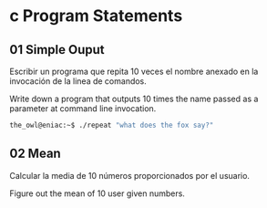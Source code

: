 c Program Statements
====================

01 Simple Ouput
---------------

Escribir un programa que repita 10 veces el nombre anexado
en la invocación de la linea de comandos.

Write down a program that outputs 10 times the name passed
as a parameter at command line invocation.

```bash
the_owl@eniac:~$ ./repeat "what does the fox say?"
```

02 Mean
-------

Calcular la media de 10 números proporcionados por el usuario.

Figure out the mean of 10 user given numbers.